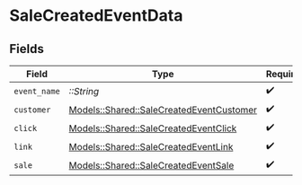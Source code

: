 # SaleCreatedEventData


## Fields

| Field                                                                                       | Type                                                                                        | Required                                                                                    | Description                                                                                 |
| ------------------------------------------------------------------------------------------- | ------------------------------------------------------------------------------------------- | ------------------------------------------------------------------------------------------- | ------------------------------------------------------------------------------------------- |
| `event_name`                                                                                | *::String*                                                                                  | :heavy_check_mark:                                                                          | N/A                                                                                         |
| `customer`                                                                                  | [Models::Shared::SaleCreatedEventCustomer](../../models/shared/salecreatedeventcustomer.md) | :heavy_check_mark:                                                                          | N/A                                                                                         |
| `click`                                                                                     | [Models::Shared::SaleCreatedEventClick](../../models/shared/salecreatedeventclick.md)       | :heavy_check_mark:                                                                          | N/A                                                                                         |
| `link`                                                                                      | [Models::Shared::SaleCreatedEventLink](../../models/shared/salecreatedeventlink.md)         | :heavy_check_mark:                                                                          | N/A                                                                                         |
| `sale`                                                                                      | [Models::Shared::SaleCreatedEventSale](../../models/shared/salecreatedeventsale.md)         | :heavy_check_mark:                                                                          | N/A                                                                                         |